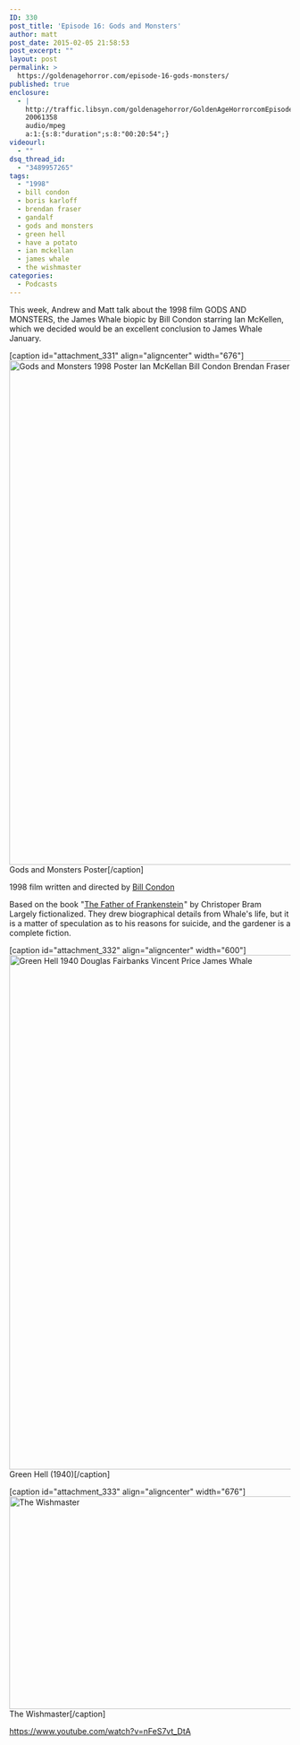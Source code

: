 ```yaml
---
ID: 330
post_title: 'Episode 16: Gods and Monsters'
author: matt
post_date: 2015-02-05 21:58:53
post_excerpt: ""
layout: post
permalink: >
  https://goldenagehorror.com/episode-16-gods-monsters/
published: true
enclosure:
  - |
    http://traffic.libsyn.com/goldenagehorror/GoldenAgeHorrorcomEpisode16_GodsandMonsters.mp3
    20061358
    audio/mpeg
    a:1:{s:8:"duration";s:8:"00:20:54";}
videourl:
  - ""
dsq_thread_id:
  - "3489957265"
tags:
  - "1998"
  - bill condon
  - boris karloff
  - brendan fraser
  - gandalf
  - gods and monsters
  - green hell
  - have a potato
  - ian mckellan
  - james whale
  - the wishmaster
categories:
  - Podcasts
---
```

This week, Andrew and Matt talk about the 1998 film GODS AND MONSTERS, the James Whale biopic by Bill Condon starring Ian McKellen, which we decided would be an excellent conclusion to James Whale January.

<!--more-->

[caption id="attachment_331" align="aligncenter" width="676"]<img class="size-large wp-image-331" src="http://goldenagehorror.com/wp-content/uploads/2015/02/Gods-and-Monsters-1998-Poster-Ian-McKellan-Bill-Condon-Brendan-Fraser-768x1024.jpg" alt="Gods and Monsters 1998 Poster Ian McKellan Bill Condon Brendan Fraser" width="676" height="901" /> Gods and Monsters Poster[/caption]

1998 film written and directed by <a title="Bill Condon" href="http://en.wikipedia.org/wiki/Bill_Condon">Bill Condon</a>

Based on the book "<a href="http://www.amazon.com/gp/product/0452273374/ref=as_li_tl?ie=UTF8&amp;camp=1789&amp;creative=390957&amp;creativeASIN=0452273374&amp;linkCode=as2&amp;tag=cthudice-20&amp;linkId=F7GMHTISEDVYRJCM">The Father of Frankenstein</a><img style="border: none !important; margin: 0px !important;" src="http://ir-na.amazon-adsystem.com/e/ir?t=cthudice-20&amp;l=as2&amp;o=1&amp;a=0452273374" alt="" width="1" height="1" border="0" />" by Christoper Bram
Largely fictionalized. They drew biographical details from Whale's life, but it is a matter of speculation as to his reasons for suicide, and the gardener is a complete fiction.

[caption id="attachment_332" align="aligncenter" width="600"]<a href="http://www.imdb.com/title/tt0032558/"><img class="size-full wp-image-332" src="http://goldenagehorror.com/wp-content/uploads/2015/02/Green-Hell-1940-Douglas-Fairbanks-Vincent-Price-James-Whal.jpg" alt="Green Hell 1940 Douglas Fairbanks Vincent Price James Whale" width="600" height="919" /></a> Green Hell (1940)[/caption]

[caption id="attachment_333" align="aligncenter" width="676"]<img class="size-large wp-image-333" src="http://goldenagehorror.com/wp-content/uploads/2015/02/2848792-wishmaster210-1024x576.jpg" alt="The Wishmaster" width="676" height="380" /> The Wishmaster[/caption]

https://www.youtube.com/watch?v=nFeS7vt_DtA